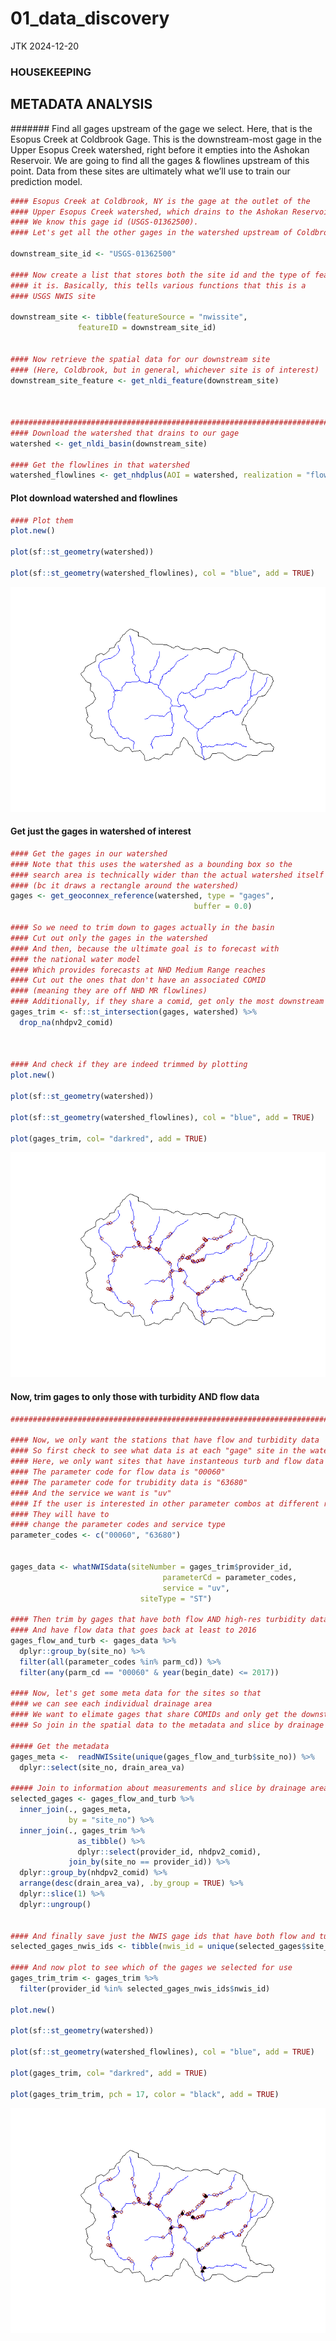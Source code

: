 01_data_discovery
================
JTK
2024-12-20

### HOUSEKEEPING

## METADATA ANALYSIS

####### Find all gages upstream of the gage we select. Here, that is the Esopus Creek at Coldbrook Gage. This is the downstream-most gage in the Upper Esopus Creek watershed, right before it empties into the Ashokan Reservoir. We are going to find all the gages & flowlines upstream of this point. Data from these sites are ultimately what we’ll use to train our prediction model.

``` r
#### Esopus Creek at Coldbrook, NY is the gage at the outlet of the 
#### Upper Esopus Creek watershed, which drains to the Ashokan Reservoir
#### We know this gage id (USGS-01362500). 
#### Let's get all the other gages in the watershed upstream of Coldbrook site 

downstream_site_id <- "USGS-01362500"

#### Now create a list that stores both the site id and the type of feature
#### it is. Basically, this tells various functions that this is a
#### USGS NWIS site

downstream_site <- tibble(featureSource = "nwissite",
               featureID = downstream_site_id)


#### Now retrieve the spatial data for our downstream site
#### (Here, Coldbrook, but in general, whichever site is of interest)
downstream_site_feature <- get_nldi_feature(downstream_site)



###############################################################################
#### Download the watershed that drains to our gage
watershed <- get_nldi_basin(downstream_site)

#### Get the flowlines in that watershed
watershed_flowlines <- get_nhdplus(AOI = watershed, realization = "flowline")
```

#### Plot download watershed and flowlines

``` r
#### Plot them
plot.new()

plot(sf::st_geometry(watershed))

plot(sf::st_geometry(watershed_flowlines), col = "blue", add = TRUE)
```

![](01_data_discovery_files/figure-gfm/unnamed-chunk-2-1.png)<!-- -->

#### Get just the gages in watershed of interest

``` r
#### Get the gages in our watershed
#### Note that this uses the watershed as a bounding box so the 
#### search area is technically wider than the actual watershed itself
#### (bc it draws a rectangle around the watershed)
gages <- get_geoconnex_reference(watershed, type = "gages",
                                         buffer = 0.0)

#### So we need to trim down to gages actually in the basin
#### Cut out only the gages in the watershed
#### And then, because the ultimate goal is to forecast with
#### the national water model
#### Which provides forecasts at NHD Medium Range reaches
#### Cut out the ones that don't have an associated COMID
#### (meaning they are off NHD MR flowlines)
#### Additionally, if they share a comid, get only the most downstream gage
gages_trim <- sf::st_intersection(gages, watershed) %>%
  drop_na(nhdpv2_comid)



#### And check if they are indeed trimmed by plotting
plot.new()

plot(sf::st_geometry(watershed))

plot(sf::st_geometry(watershed_flowlines), col = "blue", add = TRUE)

plot(gages_trim, col= "darkred", add = TRUE)
```

![](01_data_discovery_files/figure-gfm/unnamed-chunk-3-1.png)<!-- -->

#### Now, trim gages to only those with turbidity AND flow data

``` r
################################################################################

#### Now, we only want the stations that have flow and turbidity data
#### So first check to see what data is at each "gage" site in the watershed
#### Here, we only want sites that have instanteous turb and flow data
#### The parameter code for flow data is "00060"
#### The parameter code for trubidity data is "63680"
#### And the service we want is "uv"
#### If the user is interested in other parameter combos at different resolution
#### They will have to
#### change the parameter codes and service type
parameter_codes <- c("00060", "63680")


gages_data <- whatNWISdata(siteNumber = gages_trim$provider_id,
                                  parameterCd = parameter_codes,
                                  service = "uv",
                             siteType = "ST")

#### Then trim by gages that have both flow AND high-res turbidity data
#### And have flow data that goes back at least to 2016 
gages_flow_and_turb <- gages_data %>%
  dplyr::group_by(site_no) %>%
  filter(all(parameter_codes %in% parm_cd)) %>%
  filter(any(parm_cd == "00060" & year(begin_date) <= 2017)) 

#### Now, let's get some meta data for the sites so that
#### we can see each individual drainage area
#### We want to elimate gages that share COMIDs and only get the downstream most station
#### So join in the spatial data to the metadata and slice by drainage area

##### Get the metadata
gages_meta <-  readNWISsite(unique(gages_flow_and_turb$site_no)) %>%
  dplyr::select(site_no, drain_area_va)

##### Join to information about measurements and slice by drainage area
selected_gages <- gages_flow_and_turb %>%
  inner_join(., gages_meta,
             by = "site_no") %>%
  inner_join(., gages_trim %>%
               as_tibble() %>%
               dplyr::select(provider_id, nhdpv2_comid),
             join_by(site_no == provider_id)) %>%
  dplyr::group_by(nhdpv2_comid) %>%
  arrange(desc(drain_area_va), .by_group = TRUE) %>%
  dplyr::slice(1) %>%
  dplyr::ungroup()


#### And finally save just the NWIS gage ids that have both flow and turb data
selected_gages_nwis_ids <- tibble(nwis_id = unique(selected_gages$site_no))

#### And now plot to see which of the gages we selected for use 
gages_trim_trim <- gages_trim %>%
  filter(provider_id %in% selected_gages_nwis_ids$nwis_id)

plot.new()

plot(sf::st_geometry(watershed))

plot(sf::st_geometry(watershed_flowlines), col = "blue", add = TRUE)

plot(gages_trim, col= "darkred", add = TRUE)

plot(gages_trim_trim, pch = 17, color = "black", add = TRUE)
```

![](01_data_discovery_files/figure-gfm/unnamed-chunk-4-1.png)<!-- -->
